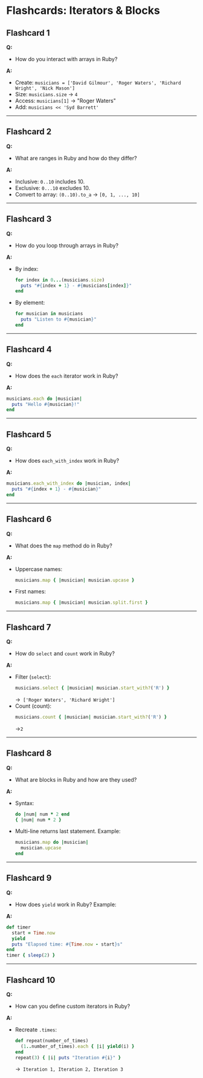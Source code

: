 # Flashcards: Iterators & Blocks

## Flashcard 1  
**Q:**  
- How do you interact with arrays in Ruby?

**A:**  
- Create: `musicians = ['David Gilmour', 'Roger Waters', 'Richard Wright', 'Nick Mason']`
- Size: `musicians.size` → `4`
- Access: `musicians[1]` → "Roger Waters"
- Add: `musicians << 'Syd Barrett'`
---

## Flashcard 2  
**Q:**  
- What are ranges in Ruby and how do they differ?

**A:**  
- Inclusive: `0..10` includes 10.
- Exclusive: `0...10` excludes 10.
- Convert to array: `(0..10).to_a` → `[0, 1, ..., 10]`
---

## Flashcard 3  
**Q:**  
- How do you loop through arrays in Ruby?

**A:**  
- By index:
  ```ruby
  for index in 0...(musicians.size)
    puts "#{index + 1} - #{musicians[index]}"
  end
  ```
- By element:
  ```ruby
  for musician in musicians
    puts "Listen to #{musician}"
  end
  ```
---

## Flashcard 4  
**Q:**  
- How does the `each` iterator work in Ruby?

**A:**  
```ruby
musicians.each do |musician|
  puts "Hello #{musician}!"
end
```
---

## Flashcard 5  
**Q:**  
- How does `each_with_index` work in Ruby?

**A:**  
  ```ruby
  musicians.each_with_index do |musician, index|
    puts "#{index + 1} - #{musician}"
  end
  ```
---

## Flashcard 6  
**Q:**  
- What does the `map` method do in Ruby?

**A:**  
- Uppercase names:
  ```ruby
  musicians.map { |musician| musician.upcase }
  ```
- First names:
  ```ruby
  musicians.map { |musician| musician.split.first }
  ```
---

## Flashcard 7  
**Q:**  
- How do `select` and `count` work in Ruby?

**A:**
- Filter (`select`):
  ```ruby
  musicians.select { |musician| musician.start_with?('R') }
  ```
  →` ['Roger Waters', 'Richard Wright']`
- Count (count):
  ```ruby
  musicians.count { |musician| musician.start_with?('R') }
  ```
  →`2`
---

## Flashcard 8  
**Q:**  
- What are blocks in Ruby and how are they used?

**A:**
- Syntax:
  ```ruby
  do |num| num * 2 end  
  { |num| num * 2 }
  ```
- Multi-line returns last statement. Example:
  ```ruby
  musicians.map do |musician|
    musician.upcase
  end
  ```
---

## Flashcard 9  
**Q:**  
- How does `yield` work in Ruby? Example:

**A:**  
```ruby
def timer
  start = Time.now
  yield
  puts "Elapsed time: #{Time.now - start}s"
end
timer { sleep(2) }
```
---

## Flashcard 10  
**Q:**  
- How can you define custom iterators in Ruby?

**A:**  
- Recreate `.times`:
  ```ruby
  def repeat(number_of_times)
    (1..number_of_times).each { |i| yield(i) }
  end
  repeat(3) { |i| puts "Iteration #{i}" }
  ```
  →` Iteration 1, Iteration 2, Iteration 3`
